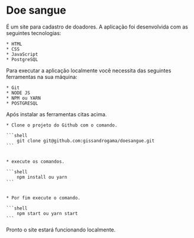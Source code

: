 # Doe sangue
É um site para cadastro de doadores.
A aplicação foi desenvolvida com as seguintes tecnologias:

    * HTML
    * CSS
    * JavaScript
    * PostgreSQL


Para executar a aplicação localmente você necessita das seguintes ferramentas na sua máquina:

    * Git
    * NODE JS
    * NPM ou YARN
    * POSTGRESQL


Após instalar as ferramentas citas acima.

    * Clone o projeto do Github com o comando.
    
    ```shell
        git clone git@github.com:gissandrogama/doesangue.git
    ```
        

    * execute os comandos.
    
    ```shell
        npm install ou yarn
    ```


    * Por fim execute o comando.
    
    ```shell
        npm start ou yarn start
    ```


Pronto o site estará funcionando localmente.